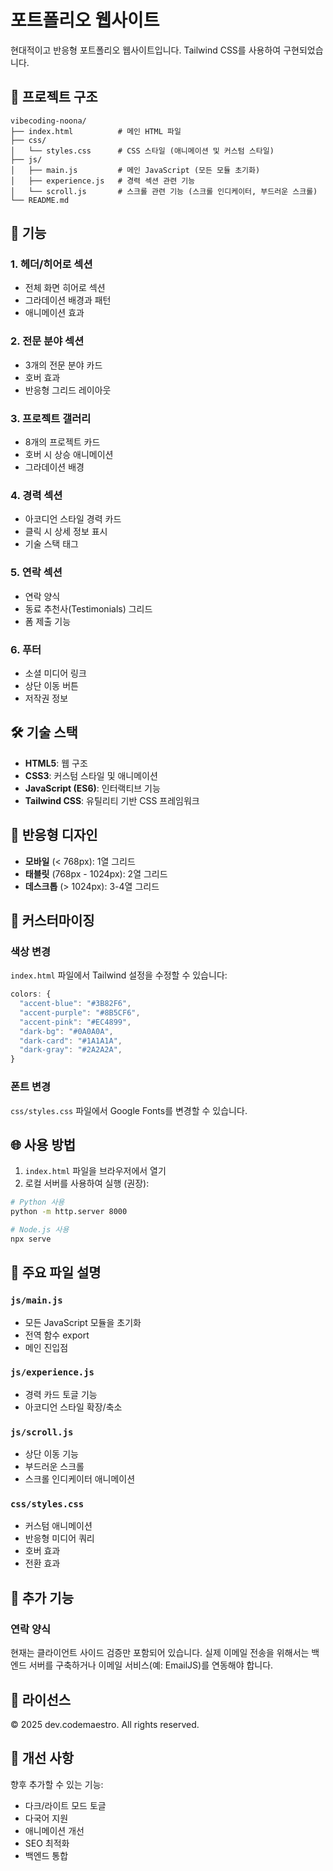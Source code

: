 # 포트폴리오 웹사이트

현대적이고 반응형 포트폴리오 웹사이트입니다. Tailwind CSS를 사용하여 구현되었습니다.

## 📁 프로젝트 구조

```
vibecoding-noona/
├── index.html          # 메인 HTML 파일
├── css/
│   └── styles.css      # CSS 스타일 (애니메이션 및 커스텀 스타일)
├── js/
│   ├── main.js         # 메인 JavaScript (모든 모듈 초기화)
│   ├── experience.js   # 경력 섹션 관련 기능
│   └── scroll.js       # 스크롤 관련 기능 (스크롤 인디케이터, 부드러운 스크롤)
└── README.md
```

## 🚀 기능

### 1. 헤더/히어로 섹션

- 전체 화면 히어로 섹션
- 그라데이션 배경과 패턴
- 애니메이션 효과

### 2. 전문 분야 섹션

- 3개의 전문 분야 카드
- 호버 효과
- 반응형 그리드 레이아웃

### 3. 프로젝트 갤러리

- 8개의 프로젝트 카드
- 호버 시 상승 애니메이션
- 그라데이션 배경

### 4. 경력 섹션

- 아코디언 스타일 경력 카드
- 클릭 시 상세 정보 표시
- 기술 스택 태그

### 5. 연락 섹션

- 연락 양식
- 동료 추천사(Testimonials) 그리드
- 폼 제출 기능

### 6. 푸터

- 소셜 미디어 링크
- 상단 이동 버튼
- 저작권 정보

## 🛠️ 기술 스택

- **HTML5**: 웹 구조
- **CSS3**: 커스텀 스타일 및 애니메이션
- **JavaScript (ES6)**: 인터랙티브 기능
- **Tailwind CSS**: 유틸리티 기반 CSS 프레임워크

## 📱 반응형 디자인

- **모바일** (< 768px): 1열 그리드
- **태블릿** (768px - 1024px): 2열 그리드
- **데스크톱** (> 1024px): 3-4열 그리드

## 🎨 커스터마이징

### 색상 변경

`index.html` 파일에서 Tailwind 설정을 수정할 수 있습니다:

```javascript
colors: {
  "accent-blue": "#3B82F6",
  "accent-purple": "#8B5CF6",
  "accent-pink": "#EC4899",
  "dark-bg": "#0A0A0A",
  "dark-card": "#1A1A1A",
  "dark-gray": "#2A2A2A",
}
```

### 폰트 변경

`css/styles.css` 파일에서 Google Fonts를 변경할 수 있습니다.

## 🌐 사용 방법

1. `index.html` 파일을 브라우저에서 열기
2. 로컬 서버를 사용하여 실행 (권장):

```bash
# Python 사용
python -m http.server 8000

# Node.js 사용
npx serve
```

## 📝 주요 파일 설명

### `js/main.js`

- 모든 JavaScript 모듈을 초기화
- 전역 함수 export
- 메인 진입점

### `js/experience.js`

- 경력 카드 토글 기능
- 아코디언 스타일 확장/축소

### `js/scroll.js`

- 상단 이동 기능
- 부드러운 스크롤
- 스크롤 인디케이터 애니메이션

### `css/styles.css`

- 커스텀 애니메이션
- 반응형 미디어 쿼리
- 호버 효과
- 전환 효과

## 🔧 추가 기능

### 연락 양식

현재는 클라이언트 사이드 검증만 포함되어 있습니다. 실제 이메일 전송을 위해서는 백엔드 서버를 구축하거나 이메일 서비스(예: EmailJS)를 연동해야 합니다.

## 📄 라이선스

© 2025 dev.codemaestro. All rights reserved.

## 🎯 개선 사항

향후 추가할 수 있는 기능:

- 다크/라이트 모드 토글
- 다국어 지원
- 애니메이션 개선
- SEO 최적화
- 백엔드 통합
